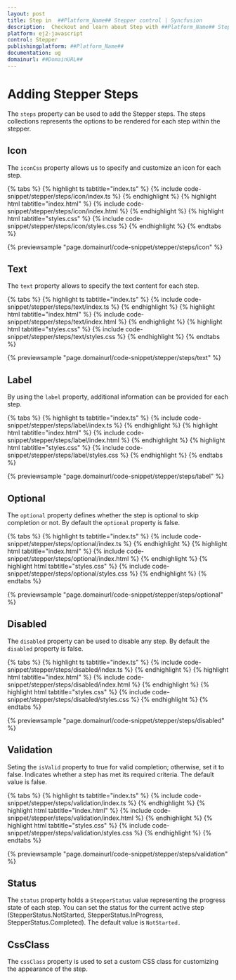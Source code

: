 ```yaml
---
layout: post
title: Step in  ##Platform_Name## Stepper control | Syncfusion
description:  Checkout and learn about Step with ##Platform_Name## Stepper control of Syncfusion Essential JS 2 and more details.
platform: ej2-javascript
control: Stepper
publishingplatform: ##Platform_Name##
documentation: ug
domainurl: ##DomainURL##
---
```


# Adding Stepper Steps

The `steps` property can be used to add the Stepper steps. The steps collections represents the options to be rendered for each step within the stepper.

## Icon
The `iconCss` property allows us to specify and customize an icon for each step.

{% tabs %}
{% highlight ts tabtitle="index.ts" %}
{% include code-snippet/stepper/steps/icon/index.ts %}
{% endhighlight %}
{% highlight html tabtitle="index.html" %}
{% include code-snippet/stepper/steps/icon/index.html %}
{% endhighlight %}
{% highlight html tabtitle="styles.css" %}
{% include code-snippet/stepper/steps/icon/styles.css %}
{% endhighlight %}
{% endtabs %}

{% previewsample "page.domainurl/code-snippet/stepper/steps/icon" %}

## Text
The `text` property allows to specify the text content for each step.

{% tabs %}
{% highlight ts tabtitle="index.ts" %}
{% include code-snippet/stepper/steps/text/index.ts %}
{% endhighlight %}
{% highlight html tabtitle="index.html" %}
{% include code-snippet/stepper/steps/text/index.html %}
{% endhighlight %}
{% highlight html tabtitle="styles.css" %}
{% include code-snippet/stepper/steps/text/styles.css %}
{% endhighlight %}
{% endtabs %}

{% previewsample "page.domainurl/code-snippet/stepper/steps/text" %}

## Label
By using the `label` property, additional information can be provided for each step.

{% tabs %}
{% highlight ts tabtitle="index.ts" %}
{% include code-snippet/stepper/steps/label/index.ts %}
{% endhighlight %}
{% highlight html tabtitle="index.html" %}
{% include code-snippet/stepper/steps/label/index.html %}
{% endhighlight %}
{% highlight html tabtitle="styles.css" %}
{% include code-snippet/stepper/steps/label/styles.css %}
{% endhighlight %}
{% endtabs %}

{% previewsample "page.domainurl/code-snippet/stepper/steps/label" %}

## Optional
The `optional` property defines whether the step is optional to skip completion or not. By default the `optional` property is false.

{% tabs %}
{% highlight ts tabtitle="index.ts" %}
{% include code-snippet/stepper/steps/optional/index.ts %}
{% endhighlight %}
{% highlight html tabtitle="index.html" %}
{% include code-snippet/stepper/steps/optional/index.html %}
{% endhighlight %}
{% highlight html tabtitle="styles.css" %}
{% include code-snippet/stepper/steps/optional/styles.css %}
{% endhighlight %}
{% endtabs %}

{% previewsample "page.domainurl/code-snippet/stepper/steps/optional" %}

## Disabled
The `disabled` property can be used to disable any step. By default the `disabled` property is false.

{% tabs %}
{% highlight ts tabtitle="index.ts" %}
{% include code-snippet/stepper/steps/disabled/index.ts %}
{% endhighlight %}
{% highlight html tabtitle="index.html" %}
{% include code-snippet/stepper/steps/disabled/index.html %}
{% endhighlight %}
{% highlight html tabtitle="styles.css" %}
{% include code-snippet/stepper/steps/disabled/styles.css %}
{% endhighlight %}
{% endtabs %}

{% previewsample "page.domainurl/code-snippet/stepper/steps/disabled" %}

## Validation
Seting the `isValid` property to true for valid completion; otherwise, set it to false. Indicates whether a step has met its required criteria. The default value is false.

{% tabs %}
{% highlight ts tabtitle="index.ts" %}
{% include code-snippet/stepper/steps/validation/index.ts %}
{% endhighlight %}
{% highlight html tabtitle="index.html" %}
{% include code-snippet/stepper/steps/validation/index.html %}
{% endhighlight %}
{% highlight html tabtitle="styles.css" %}
{% include code-snippet/stepper/steps/validation/styles.css %}
{% endhighlight %}
{% endtabs %}

{% previewsample "page.domainurl/code-snippet/stepper/steps/validation" %}

## Status
The `status` property holds a `StepperStatus` value representing the progress state of each step. You can set the status for the current active step (StepperStatus.NotStarted, StepperStatus.InProgress, StepperStatus.Completed). The default value is `NotStarted.`

## CssClass
The `cssClass` property is used to set a custom CSS class for customizing the appearance of the step.